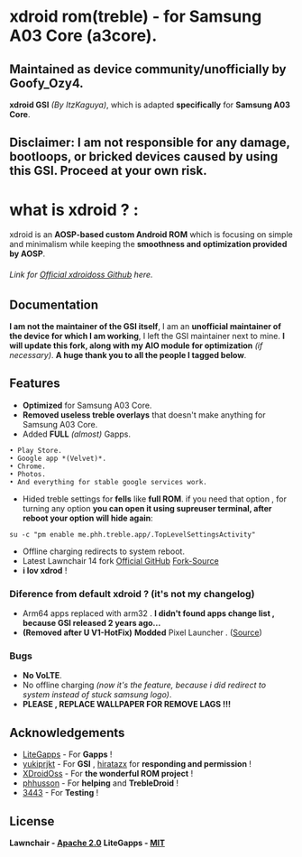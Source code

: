 # xdroid rom(treble) - for Samsung A03 Core (a3core).
## Maintained as device community/unofficially by Goofy_Ozy4. 
**xdroid GSI** *(By ItzKaguya)*, which is adapted **specifically** for **Samsung A03 Core**.
## Disclaimer: I am not responsible for any damage, bootloops, or bricked devices caused by using this GSI. Proceed at your own risk.
# what is xdroid ? :
xdroid is an **AOSP-based custom Android ROM** which is focusing on simple and minimalism while keeping the **smoothness and optimization provided by AOSP**. 
###### Link for [Official xdroidoss Github](https://github.com/xdroid-oss) here.
## Documentation
**I am not the maintainer of the GSI itself**, I am an **unofficial maintainer of the device for which I am working**, I left the GSI maintainer next to mine.
**I will update this fork, along with my AIO module for optimization** *(if necessary)*. **A huge thank you to all the people I tagged below**.


## Features

- **Optimized** for Samsung A03 Core.
- **Removed useless treble overlays** that doesn't make anything for Samsung A03 Core.
- Added **FULL** *(almost)* Gapps.
```
• Play Store.
• Google app *(Velvet)*.
• Chrome.
• Photos.
• And everything for stable google services work. 
```
- Hided treble settings for **fells** like **full ROM**.
if you need that option , for turning any option **you can open it using supreuser terminal, after reboot your option will hide again**:
```
su -c "pm enable me.phh.treble.app/.TopLevelSettingsActivity"
```
- Offline charging redirects to system reboot.
- Latest Lawnchair 14 fork [Official GitHub](https://github.com/LawnchairLauncher/lawnchair) [Fork-Source](https://github.com/Goooler/LawnchairRelease)
- **i lov xdrod** !

### Diference from default xdroid ? (it's not my changelog)
- Arm64 apps replaced with arm32 . **I didn't found apps change list , because GSI released 2 years ago...**
- **(Removed after U V1-HotFix)** **Modded** Pixel Launcher . ([Source](https://github.com/Ardjlon/vendor_PixelLauncher))

### Bugs
- **No VoLTE**.
- No offline charging *(now it's the feature, because i did redirect to system instead of stuck samsung logo)*.
- **PLEASE , REPLACE WALLPAPER FOR REMOVE LAGS !!!**

## Acknowledgements
 - [LiteGapps](https://litegapps.github.io/) - For **Gapps** !
 - [yukiprjkt](https://t.me/shirayuki_plygrnd) - For **GSI** , [hiratazx](https://github.com/hiratazx) for **responding and permission** !
 - [XDroidOss](https://github.com/xdroid-oss) - For **the wonderful ROM project** !
 - [phhusson](https://github.com/phhusson) - For **helping** and **TrebleDroid** !
 - [3443](https://github.com/FlowerGEN) - For **Testing** !
## License
**Lawnchair - [Apache 2.0](https://choosealicense.com/licenses/apache-2.0/)** 
**LiteGapps - [MIT](https://choosealicense.com/licenses/mit/)**

